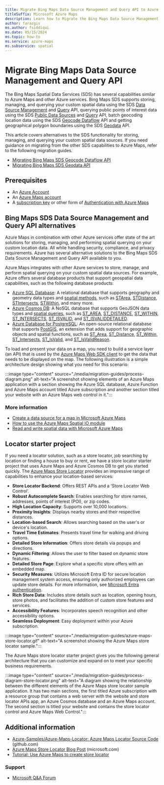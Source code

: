 ```yaml
---
title: Migrate Bing Maps Data Source Management and Query API to Azure Maps API
titleSuffix: Microsoft Azure Maps
description: Learn how to Migrate the Bing Maps Data Source Management and Query API to the appropriate Azure Maps API.
author: farazgis
ms.author: fsiddiqui
ms.date: 05/15/2024
ms.topic: how-to
ms.service: azure-maps
ms.subservice: spatial
---
```


# Migrate Bing Maps Data Source Management and Query API

The Bing Maps Spatial Data Services (SDS) has several capabilities similar to Azure Maps and other Azure services. Bing Maps SDS supports storing, managing, and querying your custom spatial data using the SDS [Data Source Management] and [Query] API, querying public points of interest data using the SDS [Public Data Sources] and [Query] API, batch geocoding location data using the SDS [Geocode Dataflow] API and getting geographical polygon boundaries using the SDS [Geodata] API.

This article covers alternatives to the SDS functionality for storing, managing, and querying your custom spatial data sources. If you need guidance on migrating from the other SDS capabilities to Azure Maps, refer to the following migration guides.

- [Migrating Bing Maps SDS Geocode Dataflow API]
- [Migrating Bing Maps SDS Geodata API]

## Prerequisites

- An [Azure Account]
- An [Azure Maps account]
- A [subscription key] or other form of [Authentication with Azure Maps]

## Bing Maps SDS Data Source Management and Query API alternatives

Azure Maps in combination with other Azure services offer state of the art solutions for storing, managing, and performing spatial querying on your custom location data. All while handling security, compliance, and privacy requirements. Azure has several alternative solutions to the Bing Maps SDS Data Source Management and Query API available to you.

Azure Maps integrates with other Azure services to store, manage, and perform spatial querying on your custom spatial data sources. For example, Azure offers several database products that support geospatial data capabilities, such as the following database products:

- [Azure SQL Database]: A relational database that supports geography and geometry data types and [spatial methods], such as [STArea], [STDistance], [STIntersects], [STWithin], and many more.
- [Azure Cosmos DB]: A NoSQL database that supports GeoJSON data types and [spatial queries], such as [ST_AREA], [ST_DISTANCE], [ST_WITHIN], [ST_INTERSECTS], [ST_ISVALID], and [ST_ISVALIDDETAILED].
- [Azure Database for PostgreSQL]: An open-source relational database that supports [PostGIS], an extension that adds support for geographic objects and spatial functions, such as [ST_Area], [ST_Distance], [ST_Within], [ST_Intersects], [ST_IsValid], and [ST_IsValidReason].

To load and present your data on a map, you need to build a service layer (an API) that is used by the [Azure Maps Web SDK client] to get the data that needs to be displayed on the map. The following illustration is a simple architecture design showing what you need for this scenario:

:::image type="content" source="./media/migration-guides/process-diagram.png" alt-text="A screenshot showing elements of an Azure Maps application with a section showing the Azure SQL database, Azure Function and Azure Maps account titled Azure subscription and another section titled your website with an Azure Maps web control in it.":::

### More information

- [Create a data source for a map in Microsoft Azure Maps]
- [How to use the Azure Maps Spatial IO module]
- [Read and write spatial data with Microsoft Azure Maps]

## Locator starter project

If you need a locator solution, such as a store locator, job searching by location or finding a house to buy or rent, we have a store locator starter project that uses Azure Maps and Azure Cosmos DB to get you started quickly. The [Azure Maps Store Locator] provides an impressive range of capabilities to enhance your location-based services:

- **Store Locator Backend**: Offers REST APIs and a ‘Store Locator Web Control’.
- **Robust Autocomplete Search**: Enables searching for store names, addresses, points of interest (POI), or zip codes.
- **High Location Capacity**: Supports over 10,000 locations.
- **Proximity Insights**: Displays nearby stores and their respective distances.
- **Location-based Search**: Allows searching based on the user's or device's location.
- **Travel Time Estimates**: Presents travel time for walking and driving options.
- **Detailed Store Information**: Offers store details via popups and directions.
- **Dynamic Filtering**: Allows the user to filter based on dynamic store features.
- **Detailed Store Page**: Explore what a specific store offers with an embedded map.
- **Security Measures**: Utilizes Microsoft Entra ID for secure location management system access, ensuring only authorized employees can update store details. For more information, see [Microsoft Entra authentication].
- **Rich Store Data**: Includes store details such as location, opening hours, store photos, and facilitates the addition of custom store features and services.
- **Accessibility Features**: Incorporates speech recognition and other accessibility options.
- **Seamless Deployment**: Easy deployment within your Azure subscription.

:::image type="content" source="./media/migration-guides/azure-maps-store-locator.gif" alt-text="A screenshot showing the Azure Maps store locator sample.":::

The Azure Maps store locator starter project gives you the following general architecture that you can customize and expand on to meet your specific business requirements.

:::image type="content" source="./media/migration-guides/process-diagram-store-locator.png" alt-text="A diagram showing the relationship between the different elements of the Azure Maps store locator sample application. It has two main sections, the first titled Azure subscription with a resource group that contains a web server with the website and store locator APIs app, an Azure Cosmos database and an Azure Maps account. The second section is titled your website and contains the store locator control and Azure Maps Web Control.":::

## Additional information

- [Azure-Samples/Azure-Maps-Locator: Azure Maps Locator Source Code] (github.com)
- [Azure Maps Store Locator Blog Post] (microsoft.com)
- [Tutorial: Use Azure Maps to create store locator]

### Support

- [Microsoft Q&A Forum]

[Authentication with Azure Maps]: azure-maps-authentication.md
[Azure Account]: https://azure.microsoft.com/
[Azure Cosmos DB]: /azure/cosmos-db/nosql/query/geospatial-intro
[Azure Database for PostgreSQL]: https://azure.microsoft.com/services/postgresql/
[Azure Maps account]: quick-demo-map-app.md#create-an-azure-maps-account
[Azure Maps Store Locator Blog Post]: https://techcommunity.microsoft.com/t5/azure-maps-blog/help-customers-find-your-business-with-the-azure-maps-store/ba-p/3955431
[Azure Maps Store Locator]: https://github.com/Azure-Samples/Azure-Maps-Locator
[Azure Maps Web SDK client]: how-to-use-map-control.md
[Azure SQL Database]: /sql/relational-databases/spatial/spatial-data-sql-server
[Azure-Samples/Azure-Maps-Locator: Azure Maps Locator Source Code]: https://github.com/Azure-Samples/Azure-Maps-Locator
[Create a data source for a map in Microsoft Azure Maps]: create-data-source-web-sdk.md
[Data Source Management]: /bingmaps/spatial-data-services/data-source-management-api
[Geocode Dataflow]: /bingmaps/spatial-data-services/geocode-dataflow-api
[Geodata]: /bingmaps/spatial-data-services/geodata-api
[How to use the Azure Maps Spatial IO module]: how-to-use-spatial-io-module.md
[Microsoft Entra authentication]: azure-maps-authentication.md#microsoft-entra-authentication
[Microsoft Q&A Forum]: /answers/tags/209/azure-maps
[Migrating Bing Maps SDS Geocode Dataflow API]: migrate-geocode-dataflow.md
[Migrating Bing Maps SDS Geodata API]: migrate-geodata.md
[PostGIS]: https://postgis.net/
[Public Data Sources]: /bingmaps/spatial-data-services/public-data-sources
[Query]: /bingmaps/spatial-data-services/query-api/
[Read and write spatial data with Microsoft Azure Maps]: spatial-io-read-write-spatial-data.md
[spatial methods]: /sql/t-sql/spatial-geography/ogc-methods-on-geography-instances
[spatial queries]: /azure/cosmos-db/nosql/query/geospatial
[ST_AREA]: /azure/cosmos-db/nosql/query/st-area
[ST_DISTANCE]: /azure/cosmos-db/nosql/query/st-distance
[ST_INTERSECTS]: /azure/cosmos-db/nosql/query/st-intersects
[ST_ISVALID]: /azure/cosmos-db/nosql/query/st-isvaliddetailed
[ST_ISVALIDDETAILED]: /azure/cosmos-db/nosql/query/st-isvaliddetailed
[ST_IsValidReason]: https://postgis.net/docs/ST_IsValidReason.html
[ST_WITHIN]: /azure/cosmos-db/nosql/query/st-within
[STArea]: /sql/t-sql/spatial-geography/starea-geography-data-type
[STDistance]: /sql/t-sql/spatial-geography/stdistance-geography-data-type
[STIntersects]: /sql/t-sql/spatial-geography/stintersects-geography-data-type
[STWithin]: /sql/t-sql/spatial-geography/stwithin-geography-data-type
[subscription key]: quick-demo-map-app.md#get-the-subscription-key-for-your-account
[Tutorial: Use Azure Maps to create store locator]: tutorial-create-store-locator.md
